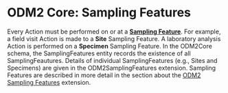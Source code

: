 ODM2 Core: Sampling Features
============================

Every Action must be performed on or at a [**Sampling Feature**](http://uchic.github.io/ODM2/schemas/ODM2_Current/tables/ODM2Core_SamplingFeatures.html). For example, a field visit Action is made to a **Site** Sampling Feature. A laboratory analysis Action is performed on a **Specimen** Sampling Feature. In the ODM2Core schema, the SamplingFeatures entity records the existence of all SamplingFeautures. Details of individual SamplingFeatures (e.g., Sites and Specimens) are given in the ODM2SamplingFeatures extension.  Sampling Features are described in more detail in the section about the [ODM2 Sampling Features](ext_samplingfeatures.md) extension.
